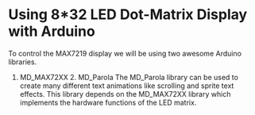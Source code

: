 # Using 8*32 LED Dot-Matrix Display with Arduino

To control the MAX7219 display we will be using two awesome Arduino libraries.
1. MD_MAX72XX 2. MD_Parola
The MD_Parola library can be used to create many different text animations like scrolling and sprite text effects. 
This library depends on the MD_MAX72XX library which implements the hardware functions of the LED matrix.
